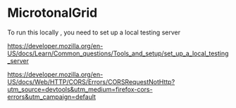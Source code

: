 # MicrotonalGrid

To run this locally , you need to set up a local testing server

https://developer.mozilla.org/en-US/docs/Learn/Common_questions/Tools_and_setup/set_up_a_local_testing_server

https://developer.mozilla.org/en-US/docs/Web/HTTP/CORS/Errors/CORSRequestNotHttp?utm_source=devtools&utm_medium=firefox-cors-errors&utm_campaign=default

